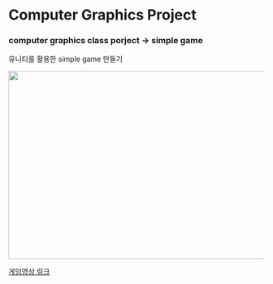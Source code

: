# Computer Graphics Project

### computer graphics class porject -> simple game 
유니티를 활용한 simple game 만들기 


<img src="https://user-images.githubusercontent.com/43209298/113530161-4b27d480-9600-11eb-8eec-43d703b8ef6a.JPG"  width="700" height="370">


[게임영상 링크](https://www.youtube.com/watch?v=FgqajvqlaXY)
